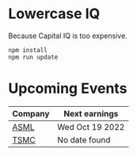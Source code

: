# Lowercase IQ

Because Capital IQ is too expensive.

```
npm install
npm run update
```

# Upcoming Events

Company | Next earnings
--- | ---
[ASML](https://www.asml.com/en/investors/financial-calendar) | Wed Oct 19 2022
[TSMC](https://investor.tsmc.com/english/financial-calendar) | No date found